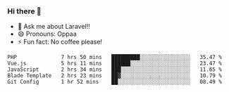 ### Hi there 👋

<!--
**reubenwedson/reubenwedson** is a ✨ _special_ ✨ repository because its `README.md` (this file) appears on your GitHub profile.
Here are some ideas to get you started:
- 📫 How to reach me: 
- 🔭 I’m currently working on awesome talent app
- 🌱 I’m currently learning extreme Vue js technical stuffs
- 👯 I’m looking to collaborate on start ups challenges
- 🤔 I’m looking for help with time
-->
- 💬 Ask me about Laravel!!
- 😄 Pronouns: Oppaa
- ⚡ Fun fact: No coffee please!

<!--START_SECTION:waka-->
```text
PHP              7 hrs 50 mins   █████████░░░░░░░░░░░░░░░░   35.47 % 
Vue.js           5 hrs 11 mins   ██████░░░░░░░░░░░░░░░░░░░   23.47 % 
JavaScript       2 hrs 34 mins   ███░░░░░░░░░░░░░░░░░░░░░░   11.65 % 
Blade Template   2 hrs 23 mins   ██▓░░░░░░░░░░░░░░░░░░░░░░   10.79 % 
Git Config       1 hr 52 mins    ██░░░░░░░░░░░░░░░░░░░░░░░   08.49 % 
```
<!--END_SECTION:waka-->
